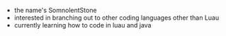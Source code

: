 - the name's SomnolentStone
- interested in branching out to other coding languages other than Luau
- currently learning how to code in luau and java

<!---
SomnolentStone/SomnolentStone is a ✨ special ✨ repository because its `README.md` (this file) appears on your GitHub profile.
You can click the Preview link to take a look at your changes.
--->
